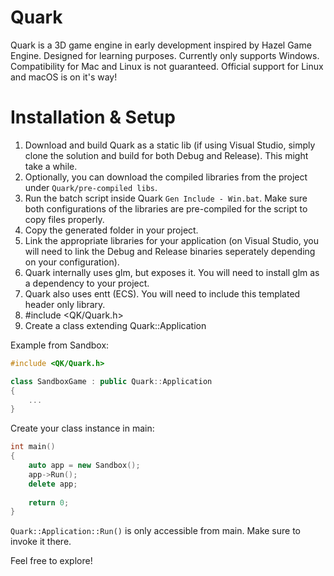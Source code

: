 # Quark

Quark is a 3D game engine in early development inspired by Hazel Game Engine.
Designed for learning purposes.
Currently only supports Windows. Compatibility for Mac and Linux is not guaranteed.
Official support for Linux and macOS is on it's way!

# Installation & Setup

1. Download and build Quark as a static lib (if using Visual Studio, simply clone the solution and build for both Debug and Release). This might take a while.
2. Optionally, you can download the compiled libraries from the project under `Quark/pre-compiled libs`.
3. Run the batch script inside Quark `Gen Include - Win.bat`. Make sure both configurations of the libraries are pre-compiled for the script to copy files properly.
4. Copy the generated folder in your project.
5. Link the appropriate libraries for your application (on Visual Studio, you will need to link the Debug and Release binaries seperately depending on your configuration).
6. Quark internally uses glm, but exposes it. You will need to install glm as a dependency to your project.
7. Quark also uses entt (ECS). You will need to include this templated header only library.
8. #include <QK/Quark.h>
9. Create a class extending Quark::Application

Example from Sandbox:
```c++
#include <QK/Quark.h>

class SandboxGame : public Quark::Application
{
	...
}
```
	
Create your class instance in main:
```c++
int main()
{
	auto app = new Sandbox();
	app->Run();
	delete app;
	
	return 0;
}
```
`Quark::Application::Run()` is only accessible from main. Make sure to invoke it there.

Feel free to explore!

